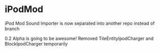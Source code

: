 iPodMod
=======
iPod Mod Sound Importer is now separated into another repo instead of branch

0.2 Alpha is going to be awesome!
Removed TileEntityIpodCharger and BlockIpodCharger temporarily